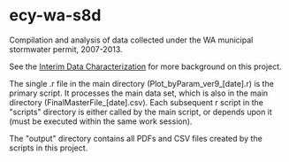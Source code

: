 ecy-wa-s8d
==========

Compilation and analysis of data collected under the WA municipal stormwater permit, 2007-2013.

See the [Interim Data Characterization](https://fortress.wa.gov/ecy/publications/publications/1303043.pdf) for more background on this project.

The single .r file in the main directory (Plot_byParam_ver9_[date].r) is the primary script.  It processes the main data set, which is also in the main directory (FinalMasterFile_[date].csv).  Each subsequent r script in the "scripts" directory is either called by the main script, or depends upon it (must be executed within the same work session).

The "output" directory contains all PDFs and CSV files created by the scripts in this project.